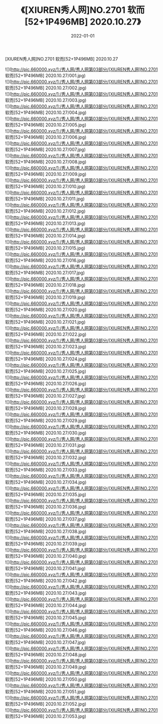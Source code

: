 ﻿---
layout: post
title:  《[XIUREN秀人网]NO.2701 软而[52+1P496MB] 2020.10.27》
date:   2022-01-01
img: http://pic.660000.xyz/1:/秀人网/秀人网第03部分/[XIUREN秀人网]NO.2701 软而[52+1P496MB] 2020.10.27/000.jpg
categories: [美女, 清纯, 唯美]
---

[XIUREN秀人网]NO.2701 软而[52+1P496MB] 2020.10.27

 ![](http://pic.660000.xyz/1:/秀人网/秀人网第03部分/[XIUREN秀人网]NO.2701 软而[52+1P496MB] 2020.10.27/001.jpg) <br>![](http://pic.660000.xyz/1:/秀人网/秀人网第03部分/[XIUREN秀人网]NO.2701 软而[52+1P496MB] 2020.10.27/002.jpg) <br>![](http://pic.660000.xyz/1:/秀人网/秀人网第03部分/[XIUREN秀人网]NO.2701 软而[52+1P496MB] 2020.10.27/003.jpg) <br>![](http://pic.660000.xyz/1:/秀人网/秀人网第03部分/[XIUREN秀人网]NO.2701 软而[52+1P496MB] 2020.10.27/004.jpg) <br>![](http://pic.660000.xyz/1:/秀人网/秀人网第03部分/[XIUREN秀人网]NO.2701 软而[52+1P496MB] 2020.10.27/005.jpg) <br>![](http://pic.660000.xyz/1:/秀人网/秀人网第03部分/[XIUREN秀人网]NO.2701 软而[52+1P496MB] 2020.10.27/006.jpg) <br>![](http://pic.660000.xyz/1:/秀人网/秀人网第03部分/[XIUREN秀人网]NO.2701 软而[52+1P496MB] 2020.10.27/007.jpg) <br>![](http://pic.660000.xyz/1:/秀人网/秀人网第03部分/[XIUREN秀人网]NO.2701 软而[52+1P496MB] 2020.10.27/008.jpg) <br>![](http://pic.660000.xyz/1:/秀人网/秀人网第03部分/[XIUREN秀人网]NO.2701 软而[52+1P496MB] 2020.10.27/009.jpg) <br>![](http://pic.660000.xyz/1:/秀人网/秀人网第03部分/[XIUREN秀人网]NO.2701 软而[52+1P496MB] 2020.10.27/010.jpg) <br>![](http://pic.660000.xyz/1:/秀人网/秀人网第03部分/[XIUREN秀人网]NO.2701 软而[52+1P496MB] 2020.10.27/011.jpg) <br>![](http://pic.660000.xyz/1:/秀人网/秀人网第03部分/[XIUREN秀人网]NO.2701 软而[52+1P496MB] 2020.10.27/012.jpg) <br>![](http://pic.660000.xyz/1:/秀人网/秀人网第03部分/[XIUREN秀人网]NO.2701 软而[52+1P496MB] 2020.10.27/013.jpg) <br>![](http://pic.660000.xyz/1:/秀人网/秀人网第03部分/[XIUREN秀人网]NO.2701 软而[52+1P496MB] 2020.10.27/014.jpg) <br>![](http://pic.660000.xyz/1:/秀人网/秀人网第03部分/[XIUREN秀人网]NO.2701 软而[52+1P496MB] 2020.10.27/015.jpg) <br>![](http://pic.660000.xyz/1:/秀人网/秀人网第03部分/[XIUREN秀人网]NO.2701 软而[52+1P496MB] 2020.10.27/016.jpg) <br>![](http://pic.660000.xyz/1:/秀人网/秀人网第03部分/[XIUREN秀人网]NO.2701 软而[52+1P496MB] 2020.10.27/017.jpg) <br>![](http://pic.660000.xyz/1:/秀人网/秀人网第03部分/[XIUREN秀人网]NO.2701 软而[52+1P496MB] 2020.10.27/018.jpg) <br>![](http://pic.660000.xyz/1:/秀人网/秀人网第03部分/[XIUREN秀人网]NO.2701 软而[52+1P496MB] 2020.10.27/019.jpg) <br>![](http://pic.660000.xyz/1:/秀人网/秀人网第03部分/[XIUREN秀人网]NO.2701 软而[52+1P496MB] 2020.10.27/020.jpg) <br>![](http://pic.660000.xyz/1:/秀人网/秀人网第03部分/[XIUREN秀人网]NO.2701 软而[52+1P496MB] 2020.10.27/021.jpg) <br>![](http://pic.660000.xyz/1:/秀人网/秀人网第03部分/[XIUREN秀人网]NO.2701 软而[52+1P496MB] 2020.10.27/022.jpg) <br>![](http://pic.660000.xyz/1:/秀人网/秀人网第03部分/[XIUREN秀人网]NO.2701 软而[52+1P496MB] 2020.10.27/023.jpg) <br>![](http://pic.660000.xyz/1:/秀人网/秀人网第03部分/[XIUREN秀人网]NO.2701 软而[52+1P496MB] 2020.10.27/024.jpg) <br>![](http://pic.660000.xyz/1:/秀人网/秀人网第03部分/[XIUREN秀人网]NO.2701 软而[52+1P496MB] 2020.10.27/025.jpg) <br>![](http://pic.660000.xyz/1:/秀人网/秀人网第03部分/[XIUREN秀人网]NO.2701 软而[52+1P496MB] 2020.10.27/026.jpg) <br>![](http://pic.660000.xyz/1:/秀人网/秀人网第03部分/[XIUREN秀人网]NO.2701 软而[52+1P496MB] 2020.10.27/027.jpg) <br>![](http://pic.660000.xyz/1:/秀人网/秀人网第03部分/[XIUREN秀人网]NO.2701 软而[52+1P496MB] 2020.10.27/028.jpg) <br>![](http://pic.660000.xyz/1:/秀人网/秀人网第03部分/[XIUREN秀人网]NO.2701 软而[52+1P496MB] 2020.10.27/029.jpg) <br>![](http://pic.660000.xyz/1:/秀人网/秀人网第03部分/[XIUREN秀人网]NO.2701 软而[52+1P496MB] 2020.10.27/030.jpg) <br>![](http://pic.660000.xyz/1:/秀人网/秀人网第03部分/[XIUREN秀人网]NO.2701 软而[52+1P496MB] 2020.10.27/031.jpg) <br>![](http://pic.660000.xyz/1:/秀人网/秀人网第03部分/[XIUREN秀人网]NO.2701 软而[52+1P496MB] 2020.10.27/032.jpg) <br>![](http://pic.660000.xyz/1:/秀人网/秀人网第03部分/[XIUREN秀人网]NO.2701 软而[52+1P496MB] 2020.10.27/033.jpg) <br>![](http://pic.660000.xyz/1:/秀人网/秀人网第03部分/[XIUREN秀人网]NO.2701 软而[52+1P496MB] 2020.10.27/034.jpg) <br>![](http://pic.660000.xyz/1:/秀人网/秀人网第03部分/[XIUREN秀人网]NO.2701 软而[52+1P496MB] 2020.10.27/035.jpg) <br>![](http://pic.660000.xyz/1:/秀人网/秀人网第03部分/[XIUREN秀人网]NO.2701 软而[52+1P496MB] 2020.10.27/036.jpg) <br>![](http://pic.660000.xyz/1:/秀人网/秀人网第03部分/[XIUREN秀人网]NO.2701 软而[52+1P496MB] 2020.10.27/037.jpg) <br>![](http://pic.660000.xyz/1:/秀人网/秀人网第03部分/[XIUREN秀人网]NO.2701 软而[52+1P496MB] 2020.10.27/038.jpg) <br>![](http://pic.660000.xyz/1:/秀人网/秀人网第03部分/[XIUREN秀人网]NO.2701 软而[52+1P496MB] 2020.10.27/039.jpg) <br>![](http://pic.660000.xyz/1:/秀人网/秀人网第03部分/[XIUREN秀人网]NO.2701 软而[52+1P496MB] 2020.10.27/040.jpg) <br>![](http://pic.660000.xyz/1:/秀人网/秀人网第03部分/[XIUREN秀人网]NO.2701 软而[52+1P496MB] 2020.10.27/041.jpg) <br>![](http://pic.660000.xyz/1:/秀人网/秀人网第03部分/[XIUREN秀人网]NO.2701 软而[52+1P496MB] 2020.10.27/042.jpg) <br>![](http://pic.660000.xyz/1:/秀人网/秀人网第03部分/[XIUREN秀人网]NO.2701 软而[52+1P496MB] 2020.10.27/043.jpg) <br>![](http://pic.660000.xyz/1:/秀人网/秀人网第03部分/[XIUREN秀人网]NO.2701 软而[52+1P496MB] 2020.10.27/044.jpg) <br>![](http://pic.660000.xyz/1:/秀人网/秀人网第03部分/[XIUREN秀人网]NO.2701 软而[52+1P496MB] 2020.10.27/045.jpg) <br>![](http://pic.660000.xyz/1:/秀人网/秀人网第03部分/[XIUREN秀人网]NO.2701 软而[52+1P496MB] 2020.10.27/046.jpg) <br>![](http://pic.660000.xyz/1:/秀人网/秀人网第03部分/[XIUREN秀人网]NO.2701 软而[52+1P496MB] 2020.10.27/047.jpg) <br>![](http://pic.660000.xyz/1:/秀人网/秀人网第03部分/[XIUREN秀人网]NO.2701 软而[52+1P496MB] 2020.10.27/048.jpg) <br>![](http://pic.660000.xyz/1:/秀人网/秀人网第03部分/[XIUREN秀人网]NO.2701 软而[52+1P496MB] 2020.10.27/049.jpg) <br>![](http://pic.660000.xyz/1:/秀人网/秀人网第03部分/[XIUREN秀人网]NO.2701 软而[52+1P496MB] 2020.10.27/050.jpg) <br>![](http://pic.660000.xyz/1:/秀人网/秀人网第03部分/[XIUREN秀人网]NO.2701 软而[52+1P496MB] 2020.10.27/051.jpg) <br>![](http://pic.660000.xyz/1:/秀人网/秀人网第03部分/[XIUREN秀人网]NO.2701 软而[52+1P496MB] 2020.10.27/052.jpg) <br>![](http://pic.660000.xyz/1:/秀人网/秀人网第03部分/[XIUREN秀人网]NO.2701 软而[52+1P496MB] 2020.10.27/053.jpg) <br>